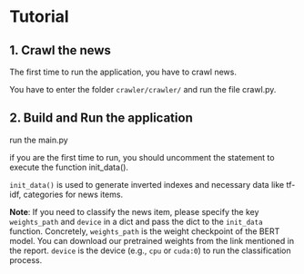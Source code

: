 # Tutorial

## 1. Crawl the news
The first time to run the application, you have to crawl news.

You have to enter the folder `crawler/crawler/` and run the file
crawl.py.

## 2. Build and Run the application

run the main.py

if you are the first time to run, 
you should uncomment the statement to execute the function init_data().

`init_data()` is used to generate inverted indexes and necessary data like tf-idf, categories for news items.

**Note**: If you need to classify the news item, please specify the key `weights_path` and `device` in a dict and pass the dict to the `init_data` function. Concretely, `weights_path` is the weight checkpoint of the BERT model. You can download our pretrained weights from the link mentioned in the report. `device` is the device (e.g., `cpu` or `cuda:0`) to run the classification process.
